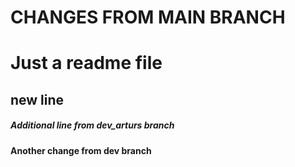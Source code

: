 # CHANGES FROM MAIN BRANCH
# Just a readme file
## new line


##### Additional line from dev_arturs branch

#### Another change from dev branch